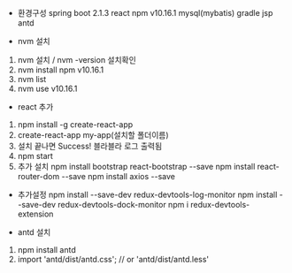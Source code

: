 - 환경구성
spring boot 2.1.3
react
npm v10.16.1
mysql(mybatis)
gradle
jsp
antd


- nvm 설치
1. nvm 설치 / nvm -version 설치확인
2. nvm install npm v10.16.1
3. nvm list
4. nvm use v10.16.1

- react 추가
1. npm install -g create-react-app
2. create-react-app my-app(설치할 폴더이름)
3. 설치 끝나면 Success! 블라블라 로그 출력됨
4. npm start
5. 추가 설치
   npm install bootstrap react-bootstrap --save
   npm install react-router-dom --save
   npm install axios --save
   
- 추가설정
npm install --save-dev redux-devtools-log-monitor
npm install --save-dev redux-devtools-dock-monitor
npm i redux-devtools-extension

- antd 설치
1. npm install antd
2. import 'antd/dist/antd.css'; // or 'antd/dist/antd.less'